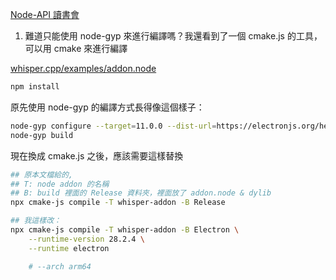 [Node-API 讀書會](https://nodejs.org/api/n-api.html#node-gyp)

1. 難道只能使用 node-gyp 來進行編譯嗎？我還看到了一個 cmake.js 的工具，可以用 cmake 來進行編譯

[whisper.cpp/examples/addon.node](https://github.com/ggerganov/whisper.cpp/tree/master/examples/addon.node)

```bash
npm install
```

原先使用 node-gyp 的編譯方式長得像這個樣子：
```bash
node-gyp configure --target=11.0.0 --dist-url=https://electronjs.org/headers --arch=x64
node-gyp build
```

現在換成 cmake.js 之後，應該需要這樣替換
```bash
## 原本文檔給的, 
## T: node addon 的名稱
## B: build 裡面的 Release 資料夾，裡面放了 addon.node & dylib
npx cmake-js compile -T whisper-addon -B Release

## 我這樣改：
npx cmake-js compile -T whisper-addon -B Electron \
    --runtime-version 28.2.4 \
    --runtime electron

    # --arch arm64
```